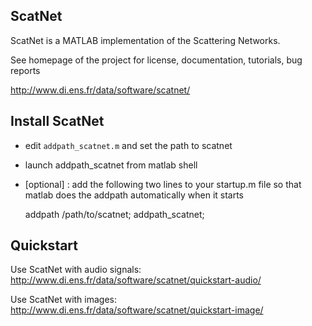 ScatNet
-------

ScatNet is a MATLAB implementation of the Scattering Networks.

See homepage of the project for license, documentation, tutorials, bug reports

http://www.di.ens.fr/data/software/scatnet/


Install ScatNet
---------------

- edit `addpath_scatnet.m` and set the path to scatnet

- launch addpath_scatnet from matlab shell

- [optional] : add the following two lines to your startup.m file
so that matlab does the addpath automatically when it starts

    addpath /path/to/scatnet;
    addpath_scatnet;



Quickstart
----------

Use ScatNet with audio signals:
http://www.di.ens.fr/data/software/scatnet/quickstart-audio/

Use ScatNet with images:
http://www.di.ens.fr/data/software/scatnet/quickstart-image/

